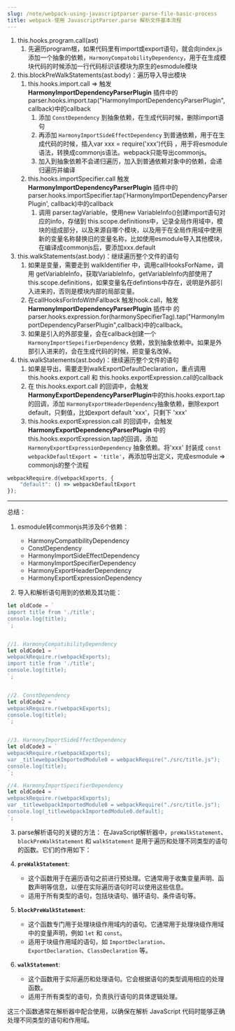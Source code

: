 ```yaml
---
slug: /note/webpack-using-javascriptparser-parse-file-basic-process
title: webpack-使用 JavascriptParser.parse 解析文件基本流程
---
```


1. this.hooks.program.call(ast)
	1. 先遍历program根，如果代码里有import或export语句，就会向index.js 添加一个抽象的依赖，`HarmonyCompatobilityDependency`，用于在生成模块代码的时候添加一行代码标识该模块为原生的esmodule模块
2. this.blockPreWalkStatements(ast.body)：遍历导入导出模块
	1. this.hooks.import.call => 触发 **HarmonyImportDependencyParserPlugin** 插件中的parser.hooks.import.tap("HarmonyImportDependencyParserPlugin", callback)中的callback
		1. 添加 `ConstDependency` 到抽象依赖，在生成代码时候，删除import语句
		2. 再添加 `HarmonyImportSideEffectDependency` 到普通依赖，用于在生成代码的时候，插入var xxx = require('xxx')代码 ，用于将esmodule语法，转换成commonjs语法。webpack只能导出commonjs。
		3. 加入到抽象依赖不会递归遍历，加入到普通依赖对象中的依赖，会递归遍历并编译
	2. this.hooks.importSpecifier.call 触发 **HarmonyImportDependencyParserPlugin** 插件中的parser.hooks.importSpecifier.tap('HarmonyImportDependencyParserPlugin', callback)中的callback
		1. 调用 parser.tagVariable，使用new VariableInfo()创建import语句对应的info，存储到 this.scope.definitions中，记录全局作用域中，模块的组成部分，以及来源自哪个模块，以及用于在全局作用域中使用新的变量名称替换旧的变量名称，比如使用esmodule导入其他模块，在编译成commonjs后，要添加xxx.default
4. this.walkStatements(ast.body)：继续遍历整个文件的语句
	1. 如果是变量，需要走到 walkIdentifier 中，调用callHooksForName，调用 getVariableInfo，获取VariableInfo，getVariableInfo内部使用了this.scope.definitions，如果变量名在defintions中存在，说明是外部引入进来的，否则是模块内部的局部变量。
	2. 在callHooksForInfoWithFallback 触发hook.call，触发 **HarmonyImportDependencyParserPlugin** 插件中 的parser.hooks.expression.for(harmonySpecifierTag).tap("HarmonyImportDependencyParserPlugin",callback)中的callback。
	3. 如果是引入的外部变量，会在callback创建一个`HarmonyImportSepeifierDependency` 依赖，放到抽象依赖中。如果是外部引入进来的，会在生成代码的时候，把变量名改掉。
5. this.walkStatements(ast.body)：继续遍历整个文件的语句
	1. 如果是导出，需要走到walkExportDefaultDeclaration，重点调用 this.hooks.export.call 和 this.hooks.exportExpression.call的callback
	2. 在 this.hooks.export.call  的回调中，会触发 **HarmonyExportDependencyParserPlugin**中的this.hooks.export.tap的回调，添加 `HarmonyExportHeaderDependency`抽象依赖，删除export default，只剩值，比如export default 'xxx'，只剩下 'xxx'
	3. this.hooks.exportExpression.call 的回调中，会触发  **HarmonyExportDependencyParserPlugin** 中的this.hooks.exportExpression.tap的回调，添加 `HarmonyExportExpressionDependency` 抽象依赖。将'xxx' 封装成 `const webpackDefaultExport = 'title'`，再添加导出定义，完成esmodule => commonjs的整个流程
```js
webpackRequire.d(webpackExports, {
    "default": () => webpackDefaultExport
});
```

---

总结：
1. esmodule转commonjs共涉及6个依赖：
	- HarmonyCompatibilityDependency
	- ConstDependency
	- HarmonyImportSideEffectDependency
	- HarmonyImportSpecifierDependency
	- HarmonyExportHeaderDependency
	- HarmonyExportExpressionDependency

2. 导入和解析语句用到的依赖及其功能：
```js
let oldCode = `
import title from './title';
console.log(title);
`;


//1. HarmonyCompatibilityDependency
let oldCode1 = `
webpackRequire.r(webpackExports);
import title from './title';
console.log(title);
`;


//2. ConstDependency
let oldCode2 = `
webpackRequire.r(webpackExports);
console.log(title);
`;


//3. HarmonyImportSideEffectDependency
let oldCode3 = `
webpackRequire.r(webpackExports);
var _titlewebpackImportedModule0 = webpackRequire("./src/title.js");
console.log(title);
`;

//4. HarmonyImportSpecifierDependency
let oldCode4 = `
webpackRequire.r(webpackExports);
var _titlewebpackImportedModule0 = webpackRequire("./src/title.js");
console.log(_titlewebpackImportedModule0.default);
`;
```

3. parse解析语句的关键的方法：
在JavaScript解析器中，`preWalkStatement`、`blockPreWalkStatement` 和 `walkStatement` 是用于遍历和处理不同类型的语句的函数。它们的作用如下：

1. **`preWalkStatement`**:
   - 这个函数用于在遍历语句之前进行预处理。它通常用于收集变量声明、函数声明等信息，以便在实际遍历语句时可以使用这些信息。
   - 适用于所有类型的语句，包括块语句、循环语句、条件语句等。

2. **`blockPreWalkStatement`**:
   - 这个函数专门用于处理块级作用域内的语句。它通常用于处理块级作用域中的变量声明，例如 `let` 和 `const`。
   - 适用于块级作用域的语句，如 `ImportDeclaration`、`ExportDeclaration`、`ClassDeclaration` 等。

3. **`walkStatement`**:
   - 这个函数用于实际遍历和处理语句。它会根据语句的类型调用相应的处理函数。
   - 适用于所有类型的语句，负责执行语句的具体逻辑处理。

这三个函数通常在解析器中配合使用，以确保在解析 JavaScript 代码时能够正确处理不同类型的语句和作用域。
